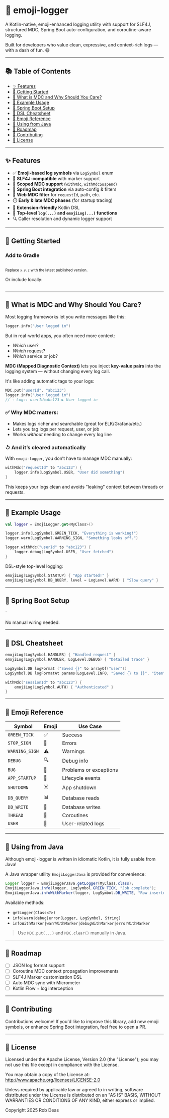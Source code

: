 # 🤖 emoji-logger

A Kotlin-native, emoji-enhanced logging utility with support for SLF4J, structured MDC, Spring Boot auto-configuration, and coroutine-aware logging.

Built for developers who value clean, expressive, and context-rich logs — with a dash of fun. 😄

---

## 📚 Table of Contents
- [✨ Features](#-features)
- [🚀 Getting Started](#-getting-started)
- [📁 What is MDC and Why Should You Care?](#-what-is-mdc-and-why-should-you-care)
- [📜 Example Usage](#-example-usage)
- [🌿 Spring Boot Setup](#-spring-boot-setup)
- [🔑 DSL Cheatsheet](#-dsl-cheatsheet)
- [🎨 Emoji Reference](#-emoji-reference)
- [🧱 Using from Java](#-using-from-java)
- [📍 Roadmap](#-roadmap)
- [🤝 Contributing](#-contributing)
- [📄 License](#-license)

---

## ✨ Features

- ✅ **Emoji-based log symbols** via `LogSymbol` enum
- 🧵 **SLF4J-compatible** with marker support
- 🧪 **Scoped MDC support** (`withMdc`, `withMdcSuspend`)
- 🌱 **Spring Boot integration** via auto-config & filters
- 🔌 **Web MDC filter** for `requestId`, path, etc.
- ⏱️ **Early & late MDC phases** (for startup tracing)
- 🧰 **Extension-friendly** Kotlin DSL
- 🩵 **Top-level `log(...)` and `emojiLog(...)` functions**
- 🔍 Caller resolution and dynamic logger support

---

## 🚀 Getting Started

### Add to Gradle

```kotlin

```

<sub>Replace `x.y.z` with the latest published version.</sub>

Or include locally:

```kotlin

```

---

## 📁 What is MDC and Why Should You Care?

Most logging frameworks let you write messages like this:

```kotlin
logger.info("User logged in")
```

But in real-world apps, you often need more context:
- *Which* user?
- *Which* request?
- *Which* service or job?

**MDC (Mapped Diagnostic Context)** lets you inject **key-value pairs** into the logging system — without changing every log call.

It's like adding automatic tags to your logs:

```kotlin
MDC.put("userId", "abc123")
logger.info("User logged in")
// → Logs: userId=abc123 ▶ User logged in
```

### ✅ Why MDC matters:
- Makes logs richer and searchable (great for ELK/Grafana/etc.)
- Lets you tag logs per request, user, or job
- Works *without* needing to change every log line

### ↺ And it’s cleared automatically
With `emoji-logger`, you don’t have to manage MDC manually:

```kotlin
withMdc("requestId" to "abc123") {
    logger.info(LogSymbol.USER, "User did something")
}
```

This keeps your logs clean and avoids "leaking" context between threads or requests.

---

## 📜 Example Usage

```kotlin
val logger = EmojiLogger.get<MyClass>()

logger.info(LogSymbol.GREEN_TICK, "Everything is working!")
logger.warn(LogSymbol.WARNING_SIGN, "Something looks off.")

logger.withMdc("userId" to "abc123") {
    logger.debug(LogSymbol.USER, "User fetched")
}
```

DSL-style top-level logging:

```kotlin
emojiLog(LogSymbol.STARTUP) { "App started!" }
emojiLog(LogSymbol.DB_QUERY, level = LogLevel.WARN) { "Slow query" }
```

---

## 🌿 Spring Boot Setup
`

No manual wiring needed.

---

## 🔑 DSL Cheatsheet

```kotlin
emojiLog(LogSymbol.HANDLER) { "Handled request" }
emojiLog(LogSymbol.HANDLER, LogLevel.DEBUG) { "Detailed trace" }

LogSymbol.DB logFormat ("Saved {}" to arrayOf("user"))
LogSymbol.DB logFormatAt params(LogLevel.INFO, "Saved {} to {}", "item", "table")

withMdc("sessionId" to "abc123") {
    emojiLog(LogSymbol.AUTH) { "Authenticated" }
}
```

---

## 🎨 Emoji Reference

| Symbol         | Emoji | Use Case               |
|----------------|--------|------------------------|
| `GREEN_TICK`   | ✅     | Success                |
| `STOP_SIGN`    | 🛑     | Errors                 |
| `WARNING_SIGN` | ⚠️     | Warnings               |
| `DEBUG`        | 🔍     | Debug info             |
| `BUG`          | 🐛     | Problems or exceptions |
| `APP_STARTUP`  | 🌱     | Lifecycle events       |
| `SHUTDOWN`     | ☠️     | App shutdown           |
| `DB_QUERY`     | 📊     | Database reads         |
| `DB_WRITE`     | 📄     | Database writes        |
| `THREAD`       | 🧵     | Coroutines             |
| `USER`         | 👤     | User-related logs      |

---

## 🧱 Using from Java

Although emoji-logger is written in idiomatic Kotlin, it is fully usable from Java!

A Java wrapper utility `EmojiLoggerJava` is provided for convenience:

```java
Logger logger = EmojiLoggerJava.getLogger(MyClass.class);
EmojiLoggerJava.info(logger, LogSymbol.GREEN_TICK, "Job complete");
EmojiLoggerJava.infoWithMarker(logger, LogSymbol.DB_WRITE, "Row inserted");
```

Available methods:
- `getLogger(Class<?>)`
- `info|warn|debug|error(Logger, LogSymbol, String)`
- `infoWithMarker|warnWithMarker|debugWithMarker|errorWithMarker`

> Use `MDC.put(...)` and `MDC.clear()` manually in Java.

---

## 📍 Roadmap

- [ ] JSON log format support
- [ ] Coroutine MDC context propagation improvements
- [ ] SLF4J Marker customization DSL
- [ ] Auto MDC sync with Micrometer
- [ ] Kotlin Flow + log interception

---

## 🤝 Contributing

Contributions welcome! If you'd like to improve this library, add new emoji symbols, or enhance Spring Boot integration, feel free to open a PR.

---

## 📄 License

Licensed under the Apache License, Version 2.0 (the "License"); you may not use this file except in compliance with the License.

You may obtain a copy of the License at:
http://www.apache.org/licenses/LICENSE-2.0

Unless required by applicable law or agreed to in writing, software distributed under the License is distributed on an "AS IS" BASIS,
WITHOUT WARRANTIES OR CONDITIONS OF ANY KIND, either express or implied.

Copyright 2025 Rob Deas

